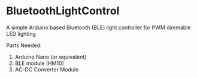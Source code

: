 # BluetoothLightControl
A simple Arduino based Bluetooth (BLE) light controller for PWM dimmable LED lighting

Parts Needed:
1) Arduino Nano (or equivalent)
2) BLE module (HM10)
3) AC-DC Converter Module
